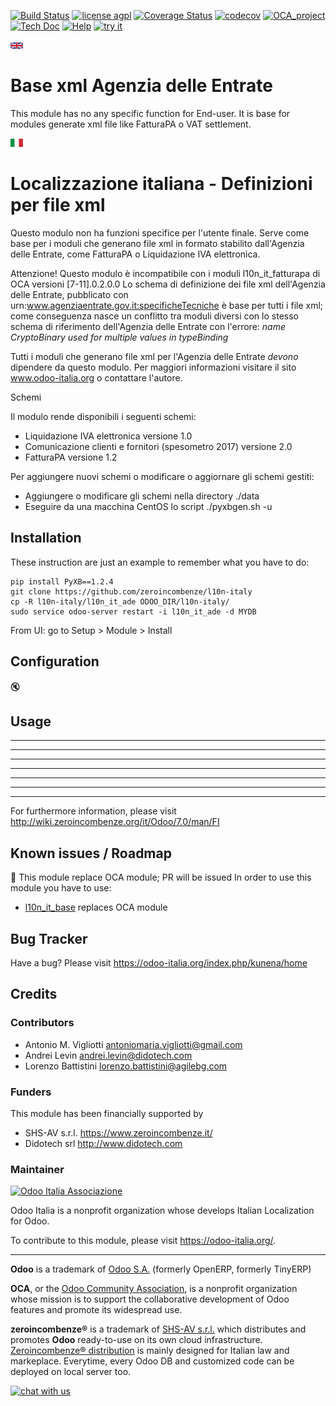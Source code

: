 [![Build Status](https://travis-ci.org/zeroincombenze/l10n-italy.svg?branch=7.0)](https://travis-ci.org/zeroincombenze/l10n-italy)
[![license agpl](https://img.shields.io/badge/licence-AGPL--3-blue.svg)](http://www.gnu.org/licenses/agpl-3.0.html)
[![Coverage Status](https://coveralls.io/repos/github/zeroincombenze/l10n-italy/badge.svg?branch=7.0)](https://coveralls.io/github/zeroincombenze/l10n-italy?branch=7.0)
[![codecov](https://codecov.io/gh/zeroincombenze/l10n-italy/branch/7.0/graph/badge.svg)](https://codecov.io/gh/zeroincombenze/l10n-italy/branch/7.0)
[![OCA_project](http://www.zeroincombenze.it/wp-content/uploads/ci-ct/prd/button-oca-7.svg)](https://github.com/OCA/l10n-italy/tree/7.0)
[![Tech Doc](http://www.zeroincombenze.it/wp-content/uploads/ci-ct/prd/button-docs-7.svg)](http://wiki.zeroincombenze.org/en/Odoo/7.0/dev)
[![Help](http://www.zeroincombenze.it/wp-content/uploads/ci-ct/prd/button-help-7.svg)](http://wiki.zeroincombenze.org/en/Odoo/7.0/man/FI)
[![try it](http://www.zeroincombenze.it/wp-content/uploads/ci-ct/prd/button-try-it-7.svg)](http://erp7.zeroincombenze.it)

[![en](https://github.com/zeroincombenze/grymb/blob/master/flags/en_US.png)](https://www.facebook.com/groups/openerp.italia/)

Base xml Agenzia delle Entrate
==============================

This module has no any specific function for End-user. It is base for modules
generate xml file like FatturaPA o VAT settlement.



[![it](https://github.com/zeroincombenze/grymb/blob/master/flags/it_IT.png)](https://www.facebook.com/groups/openerp.italia/)

Localizzazione italiana - Definizioni per file xml
==================================================

Questo modulo non ha funzioni specifice per l'utente finale. Serve come base
per i moduli che generano file xml in formato stabilito dall'Agenzia delle
Entrate, come FatturaPA o Liquidazione IVA elettronica.

Attenzione! Questo modulo è incompatibile con i moduli l10n_it_fatturapa di OCA
versioni [7-11].0.2.0.0
Lo schema di definizione dei file xml dell'Agenzia delle Entrate, pubblicato
con urn:www.agenziaentrate.gov.it:specificheTecniche è base per tutti i file
xml; come conseguenza nasce un conflitto tra moduli diversi con lo stesso
schema di riferimento dell'Agenzia delle Entrate con l'errore:
*name CryptoBinary used for multiple values in typeBinding*

Tutti i moduli che generano file xml per l'Agenzia delle Entrate *devono*
dipendere da questo modulo.
Per maggiori informazioni visitare il sito www.odoo-italia.org o contattare
l'autore.

Schemi

Il modulo rende disponibili i seguenti schemi:

* Liquidazione IVA elettronica versione 1.0
* Comunicazione clienti e fornitori (spesometro 2017) versione 2.0
* FatturaPA versione 1.2


Per aggiungere nuovi schemi o modificare o aggiornare gli schemi gestiti:

- Aggiungere o modificare gli schemi nella directory ./data
- Eseguire da una macchina CentOS lo script ./pyxbgen.sh -u


Installation
------------

These instruction are just an example to remember what you have to do:

    pip install PyXB==1.2.4
    git clone https://github.com/zeroincombenze/l10n-italy
    cp -R l10n-italy/l10n_it_ade ODOO_DIR/l10n-italy/
    sudo service odoo-server restart -i l10n_it_ade -d MYDB

From UI: go to Setup > Module > Install


Configuration
-------------

:mute:


Usage
-----

-----

-----

-----

-----

-----

-----

-----

For furthermore information, please visit http://wiki.zeroincombenze.org/it/Odoo/7.0/man/FI


Known issues / Roadmap
----------------------

:ticket: This module replace OCA module; PR will be issued
In order to use this module you have to use:

* [l10n_it_base](l10n_it_base/) replaces OCA module


Bug Tracker
-----------

Have a bug? Please visit https://odoo-italia.org/index.php/kunena/home

Credits
-------

### Contributors

* Antonio M. Vigliotti <antoniomaria.vigliotti@gmail.com>
* Andrei Levin <andrei.levin@didotech.com>
* Lorenzo Battistini <lorenzo.battistini@agilebg.com>

### Funders

This module has been financially supported by

* SHS-AV s.r.l. <https://www.zeroincombenze.it/>
* Didotech srl <http://www.didotech.com>

### Maintainer

[![Odoo Italia Associazione](https://www.odoo-italia.org/images/Immagini/Odoo%20Italia%20-%20126x56.png)](https://odoo-italia.org)

Odoo Italia is a nonprofit organization whose develops Italian Localization for
Odoo.

To contribute to this module, please visit <https://odoo-italia.org/>.


[//]: # (copyright)

----

**Odoo** is a trademark of [Odoo S.A.](https://www.odoo.com/) (formerly OpenERP, formerly TinyERP)

**OCA**, or the [Odoo Community Association](http://odoo-community.org/), is a nonprofit organization whose
mission is to support the collaborative development of Odoo features and
promote its widespread use.

**zeroincombenze®** is a trademark of [SHS-AV s.r.l.](http://www.shs-av.com/)
which distributes and promotes **Odoo** ready-to-use on its own cloud infrastructure.
[Zeroincombenze® distribution](http://wiki.zeroincombenze.org/en/Odoo)
is mainly designed for Italian law and markeplace.
Everytime, every Odoo DB and customized code can be deployed on local server too.

[//]: # (end copyright)

[//]: # (addons)

[//]: # (end addons)

[![chat with us](https://www.shs-av.com/wp-content/chat_with_us.gif)](https://tawk.to/85d4f6e06e68dd4e358797643fe5ee67540e408b)
